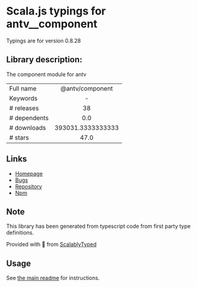 
# Scala.js typings for antv__component

Typings are for version 0.8.28

## Library description:
The component module for antv

|                    |                 |
| ------------------ | :-------------: |
| Full name          | @antv/component |
| Keywords           | - |
| # releases         | 38 |
| # dependents       | 0.0 |
| # downloads        | 393031.3333333333 |
| # stars            | 47.0 |

## Links
- [Homepage](https://github.com/antvis/component#readme)
- [Bugs](https://github.com/antvis/component/issues)
- [Repository](https://github.com/antvis/component)
- [Npm](https://www.npmjs.com/package/%40antv%2Fcomponent)
    


## Note
This library has been generated from typescript code from first party type definitions.

Provided with :purple_heart: from [ScalablyTyped](https://github.com/oyvindberg/ScalablyTyped)

## Usage
See [the main readme](../../readme.md) for instructions.


